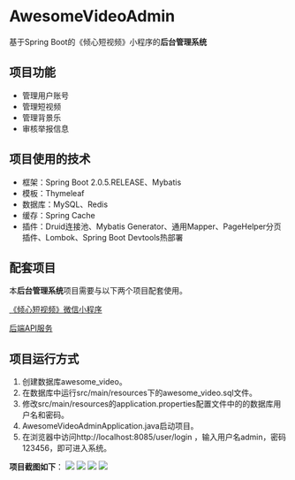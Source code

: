 # AwesomeVideoAdmin
基于Spring Boot的《倾心短视频》小程序的**后台管理系统**

## 项目功能

- 管理用户账号
- 管理短视频
- 管理背景乐
- 审核举报信息

## 项目使用的技术

- 框架：Spring Boot 2.0.5.RELEASE、Mybatis
- 模板：Thymeleaf
- 数据库：MySQL、Redis
- 缓存：Spring Cache
- 插件：Druid连接池、Mybatis Generator、通用Mapper、PageHelper分页插件、Lombok、Spring Boot Devtools热部署

## 配套项目

本**后台管理系统**项目需要与以下两个项目配套使用。

<a href="https://github.com/lkmc2/AwesomeVideoWxApp">《倾心短视频》微信小程序</a>

<a href="https://github.com/lkmc2/AwesomeVideo">后端API服务</a>



## 项目运行方式

1. 创建数据库awesome_video。
2. 在数据库中运行src/main/resources下的awesome_video.sql文件。
3. 修改src/main/resources的application.properties配置文件中的的数据库用户名和密码。
4. AwesomeVideoAdminApplication.java启动项目。
5. 在浏览器中访问http://localhost:8085/user/login ，输入用户名admin，密码123456，即可进入系统。

**项目截图如下**：
<img src="https://raw.githubusercontent.com/lkmc2/AwesomeVideoAdmin/master/picture/%E9%A6%96%E9%A1%B5.png"/>
<img src="https://raw.githubusercontent.com/lkmc2/AwesomeVideoAdmin/master/picture/%E8%A7%86%E9%A2%91%E7%AE%A1%E7%90%86%E9%A1%B5.png"/>
<img src="https://raw.githubusercontent.com/lkmc2/AwesomeVideoAdmin/master/picture/%E8%83%8C%E6%99%AF%E4%B9%90%E7%AE%A1%E7%90%86%E9%A1%B5.png"/>
<img src="https://raw.githubusercontent.com/lkmc2/AwesomeVideoAdmin/master/picture/%E4%B8%BE%E6%8A%A5%E7%AE%A1%E7%90%86%E9%A1%B5.png"/>